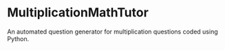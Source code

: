 # MultiplicationMathTutor
An automated question generator for multiplication questions coded using Python.
